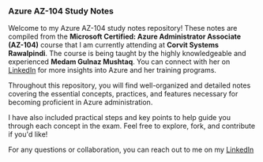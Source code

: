 ### Azure AZ-104 Study Notes

Welcome to my Azure AZ-104 study notes repository! These notes are compiled from the **Microsoft Certified: Azure Administrator Associate (AZ-104)** course that I am currently attending at **Corvit Systems Rawalpindi**. The course is being taught by the highly knowledgeable and experienced **Medam Gulnaz Mushtaq**. You can connect with her on [LinkedIn](https://www.linkedin.com/in/gulnazmushtaq/) for more insights into Azure and her training programs.

Throughout this repository, you will find well-organized and detailed notes covering the essential concepts, practices, and features necessary for becoming proficient in Azure administration.

I have also included practical steps and key points to help guide you through each concept in the exam. Feel free to explore, fork, and contribute if you'd like!

For any questions or collaboration, you can reach out to me on my [LinkedIn](https://www.linkedin.com/in/jahangir-45886428a/)
